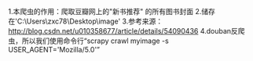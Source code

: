 1.本爬虫的作用：爬取豆瓣网上的"新书推荐" 的所有图书封面
2.储存在'C:\Users\zxc78\Desktop\image'
3.参考来源：http://blog.csdn.net/u010358677/article/details/54090436
4.douban反爬虫，所以我们使用命令行“scrapy crawl myimage -s USER_AGENT='Mozilla/5.0'”